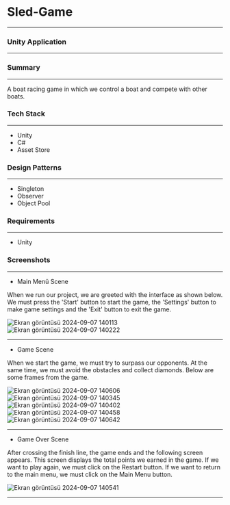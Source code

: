 # Sled-Game

___

### Unity Application

---

### Summary

---

A boat racing game in which we control a boat and compete with other boats.

### Tech Stack

---

* Unity
* C#
* Asset Store

### Design Patterns

---

* Singleton
* Observer
* Object Pool

### Requirements

---

* Unity
  
### Screenshots

---

* Main Menü Scene

When we run our project, we are greeted with the interface as shown below. We must press the 'Start' button to start the game, the 'Settings' button to make game settings and the 'Exit' button to exit the game.

![Ekran görüntüsü 2024-09-07 140113](https://github.com/user-attachments/assets/318e9429-9cfb-4dc1-9159-cda1a841317f)
![Ekran görüntüsü 2024-09-07 140222](https://github.com/user-attachments/assets/e86ea37a-866b-4a31-aeff-8be402c6f770)

---

* Game Scene

When we start the game, we must try to surpass our opponents. At the same time, we must avoid the obstacles and collect diamonds. Below are some frames from the game.

![Ekran görüntüsü 2024-09-07 140606](https://github.com/user-attachments/assets/2eb267e6-b477-4d30-bcf4-836917e120d7)
![Ekran görüntüsü 2024-09-07 140345](https://github.com/user-attachments/assets/cb704029-ee38-42bd-a702-c999d42e2e3d)
![Ekran görüntüsü 2024-09-07 140402](https://github.com/user-attachments/assets/20ed422e-b635-4798-b10c-e296dde5a342)
![Ekran görüntüsü 2024-09-07 140458](https://github.com/user-attachments/assets/4c04f69a-582f-47c0-a55b-952bb132b251)
![Ekran görüntüsü 2024-09-07 140642](https://github.com/user-attachments/assets/7b051552-85ec-42d4-b938-734be4b2e9c8)

---

* Game Over Scene

After crossing the finish line, the game ends and the following screen appears. This screen displays the total points we earned in the game. If we want to play again, we must click on the Restart button. If we want to return to the main menu, we must click on the Main Menu button.

![Ekran görüntüsü 2024-09-07 140541](https://github.com/user-attachments/assets/4a2cc398-bba7-4891-ae95-fbe9e709087c)

---
